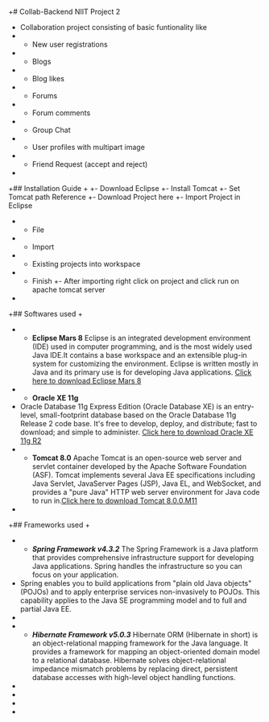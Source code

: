 +# Collab-Backend NIIT Project 2
+ Collaboration project consisting of basic funtionality like
+ - New user registrations
+ - Blogs
+ - Blog likes
+ - Forums
+ - Forum comments
+ - Group Chat
+ - User profiles with multipart image 
+ - Friend Request (accept and reject)
+
+## Installation Guide
+ 
+-  Download Eclipse
+-  Install Tomcat
+- Set Tomcat path Reference
+- Download Project here
+- Import Project in Eclipse
+   - File
+   - Import
+   - Existing projects into workspace
+   - Finish
+- After importing right click on project and click run on apache tomcat server
+
+## Softwares used
+
+ - **Eclipse Mars 8** Eclipse is an integrated development environment (IDE) used in computer programming, and is the most widely used Java IDE.It contains a base workspace and an extensible plug-in system for customizing the environment. Eclipse is written mostly in Java and its primary use is for developing Java applications. [Click here to download Eclipse Mars 8]
+ - **Oracle XE 11g**
+	Oracle Database 11g Express Edition (Oracle Database XE) is an entry-level, small-footprint database based on the Oracle Database 11g Release 2 code base. It's free to develop, deploy, and distribute; fast to download; and simple to administer. [Click here to download Oracle XE 11g R2]
+ - **Tomcat 8.0** Apache Tomcat is an open-source web server and servlet container developed by the Apache Software Foundation (ASF). Tomcat implements several Java EE specifications including Java Servlet, JavaServer Pages (JSP), Java EL, and WebSocket, and provides a "pure Java" HTTP web server environment for Java code to run in.[Click here to download Tomcat 8.0.0.M11]
+
+## Frameworks used
+
+ - ***Spring Framework v4.3.2***  The Spring Framework is a Java platform that provides comprehensive infrastructure support for developing Java applications. Spring handles the infrastructure so you can focus on your application. 
+ Spring enables you to build applications from "plain old Java objects" (POJOs) and to apply enterprise services non-invasively to POJOs. This capability applies to the Java SE programming model and to full and partial Java EE.
+ 
+ - ***Hibernate Framework v5.0.3***   Hibernate ORM (Hibernate in short) is an object-relational mapping framework for the Java language. It provides a framework for mapping an object-oriented domain model to a relational database. Hibernate solves object-relational impedance mismatch problems by replacing direct, persistent database accesses with high-level object handling functions.
+ 
+ [Click here to download Eclipse Mars 8]: <http://www.eclipse.org/downloads/download.php?file=/technology/epp/downloads/release/mars/R/eclipse-jee-mars-R-win32-x86_64.zip>
+ [Click here to download Oracle XE 11g R2]: <http://download.oracle.com/otn/nt/oracle11g/xe/OracleXE112_Win64.zip>
+ [Click here to download Tomcat 8.0.0.M11]: <http://redrockdigimark.com/apachemirror/tomcat/tomcat-8/v8.0.0.M11/bin/apache-tomcat-8.0.0.M11-windows-x64.zip>
